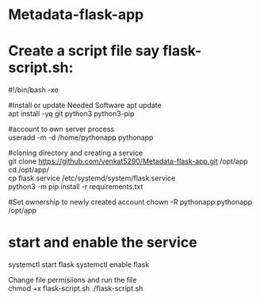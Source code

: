 # Metadata-flask-app

# Create a script file say flask-script.sh:
#!/bin/bash -xe  
  
#Install or update Needed Software
apt update  
apt install -yq git python3 python3-pip  

#account to own server process  
useradd -m -d /home/pythonapp pythonapp
  
#cloning directory and creating a service  
git clone https://github.com/venkat5290/Metadata-flask-app.git  /opt/app  
cd /opt/app/     
cp  flask.service /etc/systemd/system/flask.service  
python3 -m pip install -r requirements.txt  
  
#Set ownership to newly created account
chown -R pythonapp:pythonapp /opt/app
  
# start and enable the service
systemctl start flask
systemctl enable flask


Change file permisiions and run the file  
chmod +x flask-script.sh
./flask-script.sh
